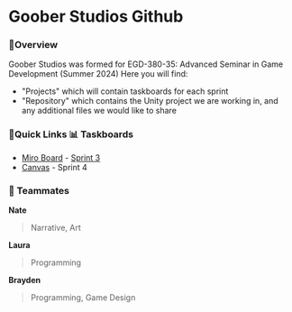 # Goober Studios Github

### 📜Overview
Goober Studios was formed for EGD-380-35: Advanced Seminar in Game Development (Summer 2024)
Here you will find:
- "Projects" which will contain taskboards for each sprint
- "Repository" which contains the Unity project we are working in, and any additional files we would like to share

### 🔗Quick Links                      📊 Taskboards
- [Miro Board](https://miro.com/app/board/uXjVK_VPBF4=/?share_link_id=110319730173)                            - [Sprint 3](https://github.com/users/braydenriddell/projects/1)
- [Canvas](https://champlain.instructure.com/courses/2270592)                                - Sprint 4

### 👥 Teammates
**Nate**
<br>
> Narrative, Art

**Laura**
<br>
> Programming

**Brayden**
<br>
> Programming, Game Design
